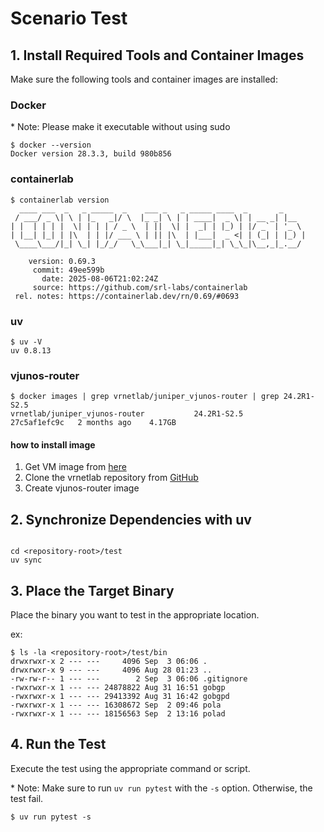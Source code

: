# Scenario Test


## 1. Install Required Tools and Container Images

Make sure the following tools and container images are installed:

### Docker

\* Note: Please make it executable without using sudo
```
$ docker --version
Docker version 28.3.3, build 980b856
```

### containerlab

```
$ containerlab version
  ____ ___  _   _ _____  _    ___ _   _ _____ ____  _       _
 / ___/ _ \| \ | |_   _|/ \  |_ _| \ | | ____|  _ \| | __ _| |__
| |  | | | |  \| | | | / _ \  | ||  \| |  _| | |_) | |/ _` | '_ \
| |__| |_| | |\  | | |/ ___ \ | || |\  | |___|  _ <| | (_| | |_) |
 \____\___/|_| \_| |_/_/   \_\___|_| \_|_____|_| \_\_|\__,_|_.__/

    version: 0.69.3
     commit: 49ee599b
       date: 2025-08-06T21:02:24Z
     source: https://github.com/srl-labs/containerlab
 rel. notes: https://containerlab.dev/rn/0.69/#0693
```

### uv

```
$ uv -V
uv 0.8.13
```

### vjunos-router

```
$ docker images | grep vrnetlab/juniper_vjunos-router | grep 24.2R1-S2.5
vrnetlab/juniper_vjunos-router           24.2R1-S2.5       27c5af1efc9c   2 months ago    4.17GB
```

#### how to install image

1. Get VM image from [here](https://support.juniper.net/support/downloads/)
2. Clone the vrnetlab repository from [GitHub](https://github.com/srl-labs/vrnetlab/tree/master)
3. Create vjunos-router image 


## 2. Synchronize Dependencies with uv

```

cd <repository-root>/test
uv sync
```

## 3. Place the Target Binary

Place the binary you want to test in the appropriate location.

ex:
```
$ ls -la <repository-root>/test/bin
drwxrwxr-x 2 --- ---     4096 Sep  3 06:06 .
drwxrwxr-x 9 --- ---     4096 Aug 28 01:23 ..
-rw-rw-r-- 1 --- ---        2 Sep  3 06:06 .gitignore
-rwxrwxr-x 1 --- --- 24878822 Aug 31 16:51 gobgp
-rwxrwxr-x 1 --- --- 29413392 Aug 31 16:42 gobgpd
-rwxrwxr-x 1 --- --- 16308672 Sep  2 09:46 pola
-rwxrwxr-x 1 --- --- 18156563 Sep  2 13:16 polad
```

## 4. Run the Test
Execute the test using the appropriate command or script.

\* Note: Make sure to run `uv run pytest` with the `-s` option. Otherwise, the test fail.

```
$ uv run pytest -s
```
